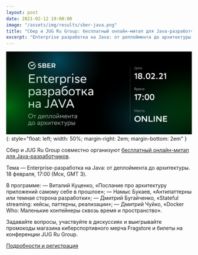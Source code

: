 ```yaml
---
layout: post
date: 2021-02-12 19:00:00
image: "/assets/img/results/sber-java.png"
title: "Сбер и JUG Ru Group: бесплатный онлайн-митап для Java-разработчиков"
excerpt: "Enterprise разработка на Java: от деплоймента до архитектуры."
---
```


![Сбер и JUG Ru Group: бесплатный онлайн-митап для Java-разработчиков](/assets/img/results/sber-java.png){: style="float: left; width: 50%; margin-right: 2em; margin-bottom: 2em" }

Сбер и JUG Ru Group совместно организуют [бесплатный онлайн-митап для Java-разработчиков](https://bit.ly/377A0Mp).

Тема — Enterprise-разработка на Java: от деплоймента до архитектуры. 18 февраля, 17:00 (Мск, GMT 3).

В программе:
— Виталий Куценко, «Послание про архитектуру приложений самому себе в прошлое»;
— Намыс Букаев, «Антипаттерны или темная сторона разработки»;
— Дмитрий Бугайченко, «Stateful streaming: кейсы, паттерны, реализации»;
— Дмитрий Чуйко, «Docker Who: Маленькие контейнеры сквозь время и пространство».

Задавайте вопросы, участвуйте в дискуссиях и выигрывайте промокоды магазина киберспортивного мерча Fragstore и билеты на конференции JUG Ru Group. 

[Подробности и регистрация](https://bit.ly/377A0Mp)